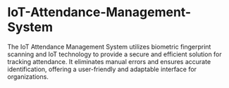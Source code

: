 # IoT-Attendance-Management-System
The IoT Attendance Management System utilizes biometric fingerprint scanning and IoT technology to provide a secure and efficient solution for tracking attendance. It eliminates manual errors and ensures accurate identification, offering a user-friendly and adaptable interface for organizations.
